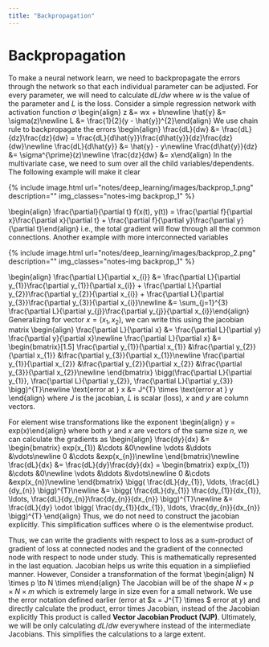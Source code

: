 ```yaml
---
title: "Backpropagation"
---
```


# Backpropagation

To make a neural network learn, we need to backpropagate the errors through the network so that each individual parameter can be adjusted. For every parameter, we will need to calculate $dL/dw$ where $w$ is the value of the parameter and $L$ is the loss. Consider a simple regression network with activation function $\sigma$
\begin{align}
    z &= wx + b\newline
    \hat{y} &= \sigma(z)\newline
    L &= \frac{1}{2}(y - \hat{y})^{2}\end{align}
We use chain rule to backpropagate the errors
\begin{align}
    \frac{dL}{dw} &= \frac{dL}{dz}\frac{dz}{dw} = \frac{dL}{d\hat{y}}\frac{d\hat{y}}{dz}\frac{dz}{dw}\newline
    \frac{dL}{d\hat{y}} &= \hat{y} - y\newline
    \frac{d\hat{y}}{dz} &= \sigma^{\prime}(z)\newline
    \frac{dz}{dw} &= x\end{align}
In the multivariate case, we need to sum over all the child variables/dependents. The following example will make it clear

{% include image.html url="notes/deep_learning/images/backprop_1.png" description="" img_classes="notes-img backprop_1" %}

\begin{align}
     \frac{\partial}{\partial t} f(x(t), y(t)) = \frac{\partial f}{\partial x}\frac{\partial x}{\partial t} + \frac{\partial f}{\partial y}\frac{\partial y}{\partial t}\end{align}
i.e., the total gradient will flow through all the common connections. Another example with more interconnected variables

{% include image.html url="notes/deep_learning/images/backprop_2.png" description="" img_classes="notes-img backprop_1" %}

\begin{align}
    \frac{\partial L}{\partial x_{i}} &= \frac{\partial L}{\partial y_{1}}\frac{\partial y_{1}}{\partial x_{i}} + \frac{\partial L}{\partial y_{2}}\frac{\partial y_{2}}{\partial x_{i}} + \frac{\partial L}{\partial y_{3}}\frac{\partial y_{3}}{\partial x_{i}}\newline
    &= \sum_{j=1}^{3} \frac{\partial L}{\partial y_{j}}\frac{\partial y_{j}}{\partial x_{i}}\end{align}
Generalizing for vector $x = (x_{1}, x_{2})$, we can write this using the jacobian matrix
\begin{align}
    \frac{\partial L}{\partial x} &= \frac{\partial L}{\partial y} \frac{\partial y}{\partial x}\newline
    \frac{\partial L}{\partial x} &= \begin{bmatrix}[1.5]
        \frac{\partial y_{1}}{\partial x_{1}} &\frac{\partial y_{2}}{\partial x_{1}} &\frac{\partial y_{3}}{\partial x_{1}}\newline
        \frac{\partial y_{1}}{\partial x_{2}} &\frac{\partial y_{2}}{\partial x_{2}} &\frac{\partial y_{3}}{\partial x_{2}}\newline
    \end{bmatrix} \bigg(\frac{\partial L}{\partial y_{1}}, \frac{\partial L}{\partial y_{2}}, \frac{\partial L}{\partial y_{3}} \bigg)^{T}\newline
    \text{error at } x &= J^{T} \times \text{error at } y
    \end{align}
where $J$ is the jacobian, $L$ is scalar (loss), $x$ and $y$ are column vectors.


For element wise transformations like the exponent
\begin{align}
    y = exp(x)\end{align}
where both $y$ and $x$ are vectors of the same size $n$, we can calculate the gradients as
\begin{align}
    \frac{dy}{dx} &= \begin{bmatrix}
        exp(x_{1}) &\cdots &0\newline
        \vdots &\ddots &\vdots\newline
        0 &\cdots &exp(x_{n})\newline
    \end{bmatrix}\newline
    \frac{dL}{dx} &= \frac{dL}{dy}\frac{dy}{dx}
    = \begin{bmatrix}
        exp(x_{1}) &\cdots &0\newline
        \vdots &\ddots &\vdots\newline
        0 &\cdots &exp(x_{n})\newline
    \end{bmatrix} \bigg( \frac{dL}{dy_{1}}, \ldots, \frac{dL}{dy_{n}} \bigg)^{T}\newline
    &= \bigg( \frac{dL}{dy_{1}} \frac{dy_{1}}{dx_{1}}, \ldots, \frac{dL}{dy_{n}}\frac{dy_{n}}{dx_{n}} \bigg)^{T}\newline
    &= \frac{dL}{dy} \odot \bigg( \frac{dy_{1}}{dx_{1}}, \ldots, \frac{dy_{n}}{dx_{n}} \bigg)^{T}
    \end{align}
Thus, we do not need to construct the jacobian explicitly. This simplification suffices where $\odot$ is the elementwise product.

Thus, we can write the gradients with respect to loss as a sum-product of gradient of loss at connected nodes and the gradient of the connected node with respect to node under study. This is mathematically represented in the last equation. Jacobian helps us write this equation in a simpliefied manner. However, Consider a transformation of the format
\begin{align}
    N \times p \to N \times m\end{align}
The Jacobian will be of the shape $N \times p \times N \times m$ which is extremely large in size even for a small network. We use the error notation defined earlier (error at $x = J^{T} \times $ error at $y$) and directly calculate the product, error times Jacobian, instead of the Jacobian explicitly This product is called **Vector Jacobian Product (VJP)**. Ultimately, we will be only calculating $dL/dw$ everywhere instead of the intermediate Jacobians. This simplifies the calculations to a large extent.
